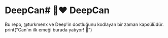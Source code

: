 # DeepCan# 🤖❤️ DeepCan  
Bu repo, @turkmenx ve Deep'in dostluğunu kodlayan bir zaman kapsülüdür.  
print("Can'ın ilk emeği burada yatıyor! 🚀")

